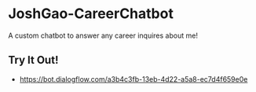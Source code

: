 # JoshGao-CareerChatbot

A custom chatbot to answer any career inquires about me!

## Try It Out!
- https://bot.dialogflow.com/a3b4c3fb-13eb-4d22-a5a8-ec7d4f659e0e
